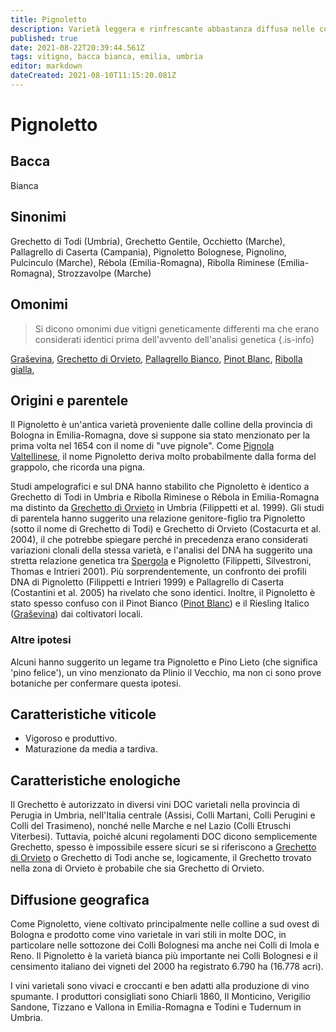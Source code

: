```yaml
---
title: Pignoletto
description: Varietà leggera e rinfrescante abbastanza diffusa nelle colline bolognesi e in Umbria.
published: true
date: 2021-08-22T20:39:44.561Z
tags: vitigno, bacca bianca, emilia, umbria
editor: markdown
dateCreated: 2021-08-10T11:15:20.081Z
---
```


# Pignoletto

## Bacca
Bianca

## Sinonimi
Grechetto di Todi (Umbria), Grechetto Gentile, Occhietto (Marche), Pallagrello di Caserta (Campania), Pignoletto Bolognese, Pignolino, Pulcinculo (Marche), Rébola (Emilia-Romagna), Ribolla Riminese (Emilia-Romagna), Strozzavolpe (Marche)

## Omonimi
> Si dicono omonimi due vitigni geneticamente differenti ma che erano considerati identici prima dell'avvento dell'analisi genetica
{.is-info}

[Graševina](/vitigni/bacca-bianca/grasevina), [Grechetto di Orvieto](/vitigni/bacca-bianca/grechetto-di-orvieto), [Pallagrello Bianco](/vitigni/bacca-bianca/pallagrello-bianco), [Pinot Blanc](/vitigni/bacca-bianca/pinot-blanc), [Ribolla gialla](/vitigni/bacca-bianca/ribolla-gialla), 

## Origini e parentele
Il Pignoletto è un'antica varietà proveniente dalle colline della provincia di Bologna in Emilia-Romagna, dove si suppone sia stato menzionato per la prima volta nel 1654 con il nome di "uve pignole". Come [Pignola Valtellinese](/vitigni/bacca-bianca/pignola-valtellinese), il nome Pignoletto deriva molto probabilmente dalla forma del grappolo, che ricorda una pigna.

Studi ampelografici e sul DNA hanno stabilito che Pignoletto è identico a Grechetto di Todi in Umbria e Ribolla Riminese o Rébola in Emilia-Romagna ma distinto da [Grechetto di Orvieto](/vitigni/bacca-bianca/grechetto-di-orvieto) in Umbria (Filippetti et al. 1999). Gli studi di parentela hanno suggerito una relazione genitore-figlio tra Pignoletto (sotto il nome di Grechetto di Todi) e Grechetto di Orvieto (Costacurta et al. 2004), il che potrebbe spiegare perché in precedenza erano considerati variazioni clonali della stessa varietà, e l'analisi del DNA ha suggerito una stretta relazione genetica tra [Spergola](/vitigni/bacca-bianca/spergola) e Pignoletto (Filippetti, Silvestroni, Thomas e Intrieri 2001). Più sorprendentemente, un confronto dei profili DNA di Pignoletto (Filippetti e Intrieri 1999) e Pallagrello di Caserta (Costantini et al. 2005) ha rivelato che sono identici. Inoltre, il Pignoletto è stato spesso confuso con il Pinot Bianco ([Pinot Blanc](/vitigni/bacca-bianca/pinot-blanc)) e il Riesling Italico ([Graševina](/vitigni/bacca-bianca/grasevina)) dai coltivatori locali.

### Altre ipotesi

Alcuni hanno suggerito un legame tra Pignoletto e Pino Lieto (che significa 'pino felice'), un vino menzionato da Plinio il Vecchio, ma non ci sono prove botaniche per confermare questa ipotesi.

## Caratteristiche viticole

- Vigoroso e produttivo. 
- Maturazione da media a tardiva.

## Caratteristiche enologiche

Il Grechetto è autorizzato in diversi vini DOC varietali nella provincia di Perugia in Umbria, nell'Italia centrale (Assisi, Colli Martani, Colli Perugini e Colli del Trasimeno), nonché nelle Marche e nel Lazio (Colli Etruschi Viterbesi). Tuttavia, poiché alcuni regolamenti DOC dicono semplicemente Grechetto, spesso è impossibile essere sicuri se si riferiscono a [Grechetto di Orvieto](/vitigni/bacca-bianca/grechetto-di-orvieto) o Grechetto di Todi anche se, logicamente, il Grechetto trovato nella zona di Orvieto è probabile che sia Grechetto di Orvieto.

## Diffusione geografica

Come Pignoletto, viene coltivato principalmente nelle colline a sud ovest di Bologna e prodotto come vino varietale in vari stili in molte DOC, in particolare nelle sottozone dei Colli Bolognesi ma anche nei Colli di Imola e Reno. Il Pignoletto è la varietà bianca più importante nei Colli Bolognesi e il censimento italiano dei vigneti del 2000 ha registrato 6.790 ha (16.778 acri).

I vini varietali sono vivaci e croccanti e ben adatti alla produzione di vino spumante. I produttori consigliati sono Chiarli 1860, Il Monticino, Verigilio Sandone, Tizzano e Vallona in Emilia-Romagna e Todini e Tudernum in Umbria.